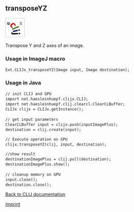 ## transposeYZ
![Image](images/mini_clijx_logo.png)

Transpose Y and Z axes of an image.

### Usage in ImageJ macro
```
Ext.CLIJx_transposeYZ(Image input, Image destination);
```


### Usage in Java
```
// init CLIJ and GPU
import net.haesleinhuepf.clijx.CLIJ;
import net.haesleinhuepf.clij.clearcl.ClearCLBuffer;
CLIJx clijx = CLIJx.getInstance();

// get input parameters
ClearCLBuffer input = clijx.push(inputImagePlus);
destination = clij.create(input);
```

```
// Execute operation on GPU
clijx.transposeYZ(clij, input, destination);
```

```
//show result
destinationImagePlus = clij.pull(destination);
destinationImagePlus.show();

// cleanup memory on GPU
input.close();
destination.close();
```


[Back to CLIJ documentation](https://clij.github.io/)

[Imprint](https://clij.github.io/imprint)
